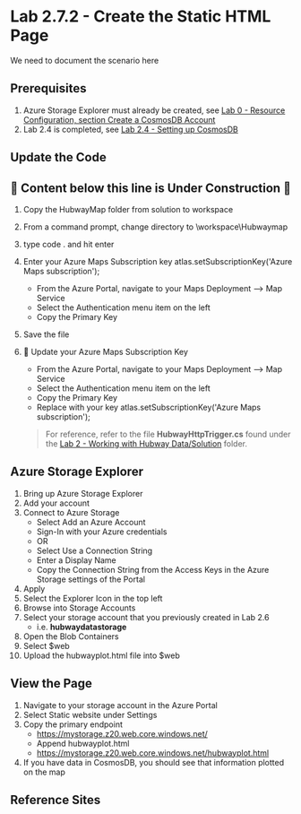 # Lab 2.7.2 - Create the Static HTML Page
We need to document the scenario here


## Prerequisites
1. Azure Storage Explorer must already be created, see [Lab 0 - Resource Configuration, section Create a CosmosDB Account](https://github.com/Azure/IoT-Pi-Day/tree/master/Lab%200%20-%20Resource%20Configuration#create-a-cosmosdb-account)
2. Lab 2.4 is completed, see [Lab 2.4 - Setting up CosmosDB](https://github.com/Azure/IoT-Pi-Day/tree/master/Lab%202%20-%20Working%20with%20Hubway%20Data/Lab%202.4%20-%20Setting%20up%20CosmosDB)

## Update the Code

## 🚨 Content below this line is Under Construction 🚨

1. Copy the HubwayMap folder from solution to workspace
2. From a command prompt, change directory to \workspace\Hubwaymap
3. type code . and hit enter
4. Enter your Azure Maps Subscription key atlas.setSubscriptionKey('Azure Maps subscription');
   * From the Azure Portal, navigate to your Maps Deployment --> Map Service
   * Select the Authentication menu item on the left
   * Copy the Primary Key
5.  Save the file


3.  🚨 Update your Azure Maps Subscription Key
    * From the Azure Portal, navigate to your Maps Deployment --> Map Service
    * Select the Authentication menu item on the left
    * Copy the Primary Key
    * Replace with your key atlas.setSubscriptionKey('Azure Maps subscription');

    > For reference, refer to the file **HubwayHttpTrigger.cs** found under the [Lab 2 - Working with Hubway Data/Solution](https://github.com/Azure/IoT-Pi-Day/tree/master/Lab%202%20-%20Working%20with%20Hubway%20Data/Solution/HubwayFunctions) folder.



## Azure Storage Explorer

1.  Bring up Azure Storage Explorer
2.  Add your account
3.  Connect to Azure Storage
    *  Select Add an Azure Account
    *  Sign-In with your Azure credentials
    *  OR
    *  Select Use a Connection String
    *  Enter a Display Name
    *  Copy the Connection String from the Access Keys in the Azure Storage settings of the Portal
4.  Apply
5.  Select the Explorer Icon in the top left
6.  Browse into Storage Accounts
7.  Select your storage account that you previously created in Lab 2.6
    - i.e. **hubwaydatastorage**
8.  Open the Blob Containers
9.  Select $web
10. Upload the hubwayplot.html file into $web

## View the Page

1.  Navigate to your storage account in the Azure Portal
2.  Select Static website under Settings
3.  Copy the primary endpoint
    * https://mystorage.z20.web.core.windows.net/
    * Append hubwayplot.html
    * https://mystorage.z20.web.core.windows.net/hubwayplot.html
4.  If you have data in CosmosDB, you should see that information plotted on the map


## Reference Sites

